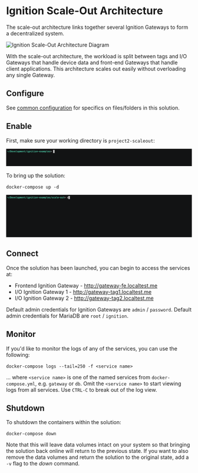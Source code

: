 # Ignition Scale-Out Architecture

The scale-out architecture links together several Ignition Gateways to form a decentralized system.

![Ignition Scale-Out Architecture Diagram](https://inductiveautomation.com/static/images/architectures/ArchitectureDiagram-ScaleOut@2x.png)

With the scale-out architecture, the workload is split between tags and I/O Gateways that handle device data and front-end Gateways that handle client applications. This architecture scales out easily without overloading any single Gateway.

## Configure

See [common configuration](../README.md#common-configuration) for specifics on files/folders in this solution.

## Enable

First, make sure your working directory is `project2-scaleout`:

![Change Working Directory](../assets/scale-out-change-wd.gif)

To bring up the solution:

    docker-compose up -d

![Bringing up the solution](../assets/scale-out-compose-up.gif)

## Connect

Once the solution has been launched, you can begin to access the services at:

- Frontend Ignition Gateway - http://gateway-fe.localtest.me
- I/O Ignition Gateway 1 - http://gateway-tag1.localtest.me
- I/O Ignition Gateway 2 - http://gateway-tag2.localtest.me

Default admin credentials for Ignition Gateways are `admin` / `password`. Default admin credentials for MariaDB are `root` / `ignition`.

## Monitor

If you'd like to monitor the logs of any of the services, you can use the following:

    docker-compose logs --tail=250 -f <service name>

... where `<service name>` is one of the named services from `docker-compose.yml`, e.g. `gateway` or `db`.  Omit the `<service name>` to start viewing logs from all services.  Use `CTRL-C` to break out of the log view.

## Shutdown

To shutdown the containers within the solution:

    docker-compose down

Note that this will leave data volumes intact on your system so that bringing the solution back online will return to the previous state.  If you want to also remove the data volumes and return the solution to the original state, add a `-v` flag to the *down* command.
